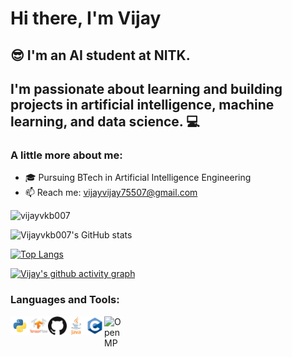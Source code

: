 # Hi there, I'm Vijay
## 😎 I'm an AI student at NITK.
## I'm passionate about learning and building projects in artificial intelligence, machine learning, and data science. 💻

### A little more about me:

- 🎓 Pursuing BTech in Artificial Intelligence Engineering
- 📫 Reach me: vijayvijay75507@gmail.com


<p align="left"> <img src="https://komarev.com/ghpvc/?username=vijayvkb007&label=Profile%20views&color=0e75b6&style=flat" alt="vijayvkb007" /> </p>

![Vijayvkb007's GitHub stats](https://github-readme-stats.vercel.app/api?username=Vijayvkb007&show_icons=true&theme=tokyonight&rank_icon=rank)

[![Top Langs](https://github-readme-stats.vercel.app/api/top-langs/?username=Vijayvkb007&layout=donut-vertical)](https://github.com/Vijayvkb007/github-readme-stats)

[![Vijay's github activity graph](https://github-readme-activity-graph.vercel.app/graph?username=Vijayvkb007&theme=xcode)](https://github.com/Vijayvkb007/github-readme-activity-graph)

### Languages and Tools:

<img align="left" alt="Python" width="30px" src="https://raw.githubusercontent.com/github/explore/80688e429a7d4ef2fca1e82350fe8e3517d3494d/topics/python/python.png" />
<img align="left" alt="TensorFlow" width="30px" src="https://raw.githubusercontent.com/github/explore/80688e429a7d4ef2fca1e82350fe8e3517d3494d/topics/tensorflow/tensorflow.png" />
<img align="left" alt="GitHub" width="30px" src="https://raw.githubusercontent.com/github/explore/78df643247d429f6cc873026c0622819ad797942/topics/github/github.png" />
<img align="left" alt="Java" width="30px" src="https://raw.githubusercontent.com/github/explore/80688e429a7d4ef2fca1e82350fe8e3517d3494d/topics/java/java.png" />
<img align="left" alt="C" width="30px" src="https://raw.githubusercontent.com/github/explore/80688e429a7d4ef2fca1e82350fe8e3517d3494d/topics/c/c.png" />
<img align="left" alt="OpenMP" width="30px" src="[https://raw.githubusercontent.com/github/explore/80688e429a7d4ef2fca1e82350fe8e3517d3494d/topics/openmp/openmp.png](https://www.google.com/imgres?imgurl=https%3A%2F%2Favatars.githubusercontent.com%2Fu%2F8496952%3Fs%3D280%26v%3D4&tbnid=_bN2YquwG2Q6BM&vet=12ahUKEwj3g8mmqKWCAxUa3DgGHTWZAsAQMygAegQIARBO..i&imgrefurl=https%3A%2F%2Fgithub.com%2FOpenMP&docid=zyosGNA0vzONNM&w=280&h=280&q=openmp%20png%20github&ved=2ahUKEwj3g8mmqKWCAxUa3DgGHTWZAsAQMygAegQIARBO)https://www.google.com/imgres?imgurl=https%3A%2F%2Favatars.githubusercontent.com%2Fu%2F8496952%3Fs%3D280%26v%3D4&tbnid=_bN2YquwG2Q6BM&vet=12ahUKEwj3g8mmqKWCAxUa3DgGHTWZAsAQMygAegQIARBO..i&imgrefurl=https%3A%2F%2Fgithub.com%2FOpenMP&docid=zyosGNA0vzONNM&w=280&h=280&q=openmp%20png%20github&ved=2ahUKEwj3g8mmqKWCAxUa3DgGHTWZAsAQMygAegQIARBO" />
